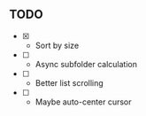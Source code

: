 ## TODO
- [x] - Sort by size
- [ ] - Async subfolder calculation
- [ ] - Better list scrolling
- [ ] - Maybe auto-center cursor
